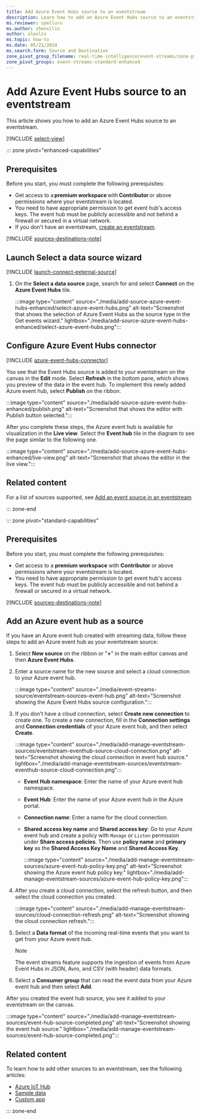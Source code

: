 ```yaml
---
title: Add Azure Event Hubs source to an eventstream
description: Learn how to add an Azure Event Hubs source to an eventstream.
ms.reviewer: spelluru
ms.author: zhenxilin
author: alexlzx
ms.topic: how-to
ms.date: 05/21/2024
ms.search.form: Source and Destination
zone_pivot_group_filename: real-time-intelligence/event-streams/zone-pivot-groups.json
zone_pivot_groups: event-streams-standard-enhanced
---
```


# Add Azure Event Hubs source to an eventstream
This article shows you how to add an Azure Event Hubs source to an eventstream. 

[!INCLUDE [select-view](./includes/select-view.md)]

::: zone pivot="enhanced-capabilities"  

## Prerequisites 
Before you start, you must complete the following prerequisites: 

- Get access to a **premium workspace** with **Contributor** or above permissions where your eventstream is located. 
- You need to have appropriate permission to get event hub's access keys. The event hub must be publicly accessible and not behind a firewall or secured in a virtual network. 
- If you don't have an eventstream, [create an eventstream](create-manage-an-eventstream.md). 

[!INCLUDE [sources-destinations-note](./includes/sources-destinations-note.md)]


## Launch Select a data source wizard
[!INCLUDE [launch-connect-external-source](./includes/launch-connect-external-source.md)]

1. On the **Select a data source** page, search for and select **Connect** on the **Azure Event Hubs** tile.

    :::image type="content" source="./media/add-source-azure-event-hubs-enhanced/select-azure-event-hubs.png" alt-text="Screenshot that shows the selection of Azure Event Hubs as the source type in the Get events wizard." lightbox="./media/add-source-azure-event-hubs-enhanced/select-azure-event-hubs.png":::

## Configure Azure Event Hubs connector
[!INCLUDE [azure-event-hubs-connector](./includes/azure-event-hubs-source-connector.md)]

You see that the Event Hubs source is added to your eventstream on the canvas in the **Edit** mode. Select **Refresh** in the bottom pane, which shows you preview of the data in the event hub. To implement this newly added Azure event hub, select **Publish** on the ribbon. 

:::image type="content" source="./media/add-source-azure-event-hubs-enhanced/publish.png" alt-text="Screenshot that shows the editor with Publish button selected.":::
    
After you complete these steps, the Azure event hub is available for visualization in the **Live view**. Select the **Event hub** tile in the diagram to see the page similar to the following one.

:::image type="content" source="./media/add-source-azure-event-hubs-enhanced/live-view.png" alt-text="Screenshot that shows the editor in the live view.":::

## Related content

For a list of sources supported, see [Add an event source in an eventstream](add-manage-eventstream-sources.md)


::: zone-end

::: zone pivot="standard-capabilities"


## Prerequisites

Before you start, you must complete the following prerequisites:

- Get access to a **premium workspace** with **Contributor** or above permissions where your eventstream is located.
- You need to have appropriate permission to get event hub's access keys. The event hub must be publicly accessible and not behind a firewall or secured in a virtual network.

[!INCLUDE [sources-destinations-note](./includes/sources-destinations-note.md)]

## Add an Azure event hub as a source

If you have an Azure event hub created with streaming data, follow these steps to add an Azure event hub as your eventstream source:

1. Select **New source** on the ribbon or "**+**" in the main editor canvas and then **Azure Event Hubs**.

1. Enter a source name for the new source and select a cloud connection to your Azure event hub.

   :::image type="content" source="./media/event-streams-source/eventstream-sources-event-hub.png" alt-text="Screenshot showing the Azure Event Hubs source configuration.":::

1. If you don’t have a cloud connection, select **Create new connection** to create one. To create a new connection, fill in the **Connection settings** and **Connection credentials** of your Azure event hub, and then select **Create**.

   :::image type="content" source="./media/add-manage-eventstream-sources/eventstream-eventhub-source-cloud-connection.png" alt-text="Screenshot showing the cloud connection in event hub source." lightbox="./media/add-manage-eventstream-sources/eventstream-eventhub-source-cloud-connection.png":::

   - **Event Hub namespace**: Enter the name of your Azure event hub namespace.
   - **Event Hub**: Enter the name of your Azure event hub in the Azure portal.
   - **Connection name**: Enter a name for the cloud connection.
   - **Shared access key name** and **Shared access key**: Go to your Azure event hub and create a policy with `Manage` or `Listen` permission under **Share access policies**. Then use **policy name** and **primary key** as the **Shared Access Key Name** and **Shared Access Key**.

       :::image type="content" source="./media/add-manage-eventstream-sources/azure-event-hub-policy-key.png" alt-text="Screenshot showing the Azure event hub policy key." lightbox="./media/add-manage-eventstream-sources/azure-event-hub-policy-key.png":::

1. After you create a cloud connection, select the refresh button, and then select the cloud connection you created.

   :::image type="content" source="./media/add-manage-eventstream-sources/cloud-connection-refresh.png" alt-text="Screenshot showing the cloud connection refresh.":::

1. Select a **Data format** of the incoming real-time events that you want to get from your Azure event hub.

   > [!NOTE]
   > The event streams feature supports the ingestion of events from Azure Event Hubs in JSON, Avro, and CSV (with header) data formats.

1. Select a **Consumer group** that can read the event data from your Azure event hub and then select **Add**.

After you created the event hub source, you see it added to your eventstream on the canvas.

:::image type="content" source="./media/add-manage-eventstream-sources/event-hub-source-completed.png" alt-text="Screenshot showing the event hub source." lightbox="./media/add-manage-eventstream-sources/event-hub-source-completed.png":::

## Related content

To learn how to add other sources to an eventstream, see the following articles: 
- [Azure IoT Hub](add-source-azure-iot-hub.md)
- [Sample data](add-source-sample-data.md)
- [Custom app](add-source-custom-app.md)

::: zone-end